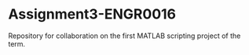 # Assignment3-ENGR0016

Repository for collaboration on the first MATLAB scripting project of the term.
